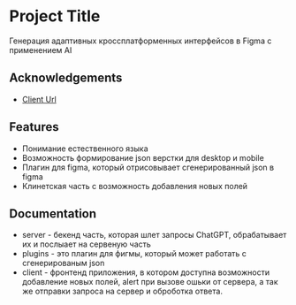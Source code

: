 
# Project Title

Генерация адаптивных кроссплатформенных интерфейсов в Figma с применением AI


## Acknowledgements

 - [Client Url](https://sber-prosto.vercel.app/)


## Features

- Понимание естественного языка
- Возможность формирование json верстки для desktop и mobile
- Плагин для figma, который отрисовывает сгенерированный json в figma
- Клинетская часть с возможность добавления новых полей


## Documentation

- server - бекенд часть, которая шлет запросы ChatGPT, обрабатывает их и послыает на сервеную часть
- plugins - это плагин для фигмы, который может работать с сгенерированым json
- client - фронтенд приложения, в котором доступна возможности добавление новых полей, alert при вызове ошьки от сервера, а так же отправки запроса на сервер и оброботка ответа.
